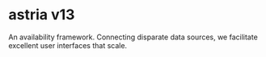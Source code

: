 # astria v13
An availability framework. Connecting disparate data sources, we facilitate excellent user interfaces that scale.
